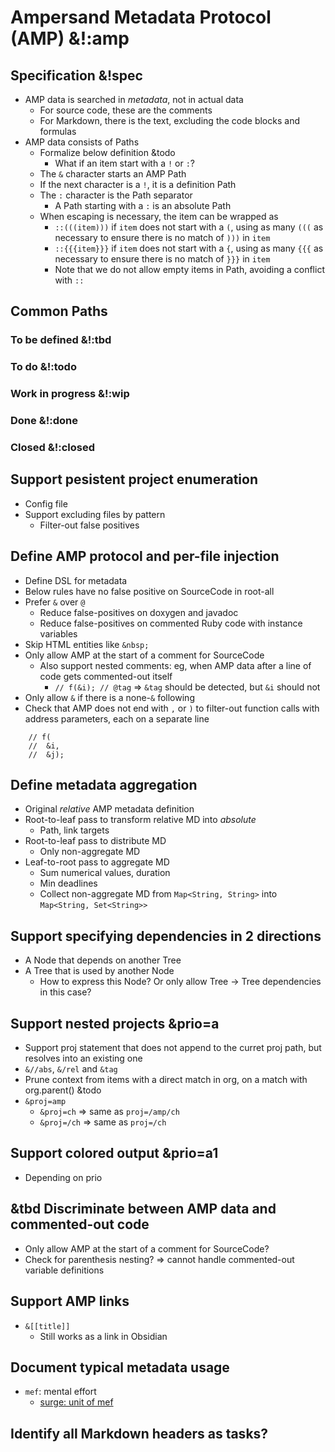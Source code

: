 # Ampersand Metadata Protocol (AMP) &!:amp

## Specification &!spec
- AMP data is searched in _metadata_, not in actual data
	- For source code, these are the comments
	- For Markdown, there is the text, excluding the code blocks and formulas
- AMP data consists of Paths
	- Formalize below definition &todo
		- What if an item start with a `!` or `:`?
	- The `&` character starts an AMP Path
	- If the next character is a `!`, it is a definition Path
	- The `:` character is the Path separator
		- A Path starting with a `:` is an absolute Path
	- When escaping is necessary, the item can be wrapped as
		- `::(((item)))` if `item` does not start with a `(`, using as many `(((` as necessary to ensure there is no match of `)))` in `item`
		- `::{{{item}}}` if `item` does not start with a `{`, using as many `{{{` as necessary to ensure there is no match of `}}}` in `item`
		- Note that we do not allow empty items in Path, avoiding a conflict with `::`

## Common Paths

### To be defined &!:tbd
### To do &!:todo
### Work in progress &!:wip
### Done &!:done
### Closed &!:closed

## Support pesistent project enumeration
- Config file
- Support excluding files by pattern
	- Filter-out false positives

## Define AMP protocol and per-file injection
- Define DSL for metadata
- Below rules have no false positive on SourceCode in root-all
- Prefer `&` over `@`
	- Reduce false-positives on doxygen and javadoc
	- Reduce false-positives on commented Ruby code with instance variables
- Skip HTML entities like `&nbsp;`
- Only allow AMP at the start of a comment for SourceCode
	- Also support nested comments: eg, when AMP data after a line of code gets commented-out itself
		- `// f(&i); // @tag` => `&tag` should be detected, but `&i` should not
- Only allow `&` if there is a none-`&` following
- Check that AMP does not end with `,` or `)` to filter-out function calls with address parameters, each on a separate line
```
	// f(
	//	&i,
	//	&j);
```

## Define metadata aggregation
- Original _relative_ AMP metadata definition
- Root-to-leaf pass to transform relative MD into _absolute_
	- Path, link targets
- Root-to-leaf pass to distribute MD
	- Only non-aggregate MD
- Leaf-to-root pass to aggregate MD
	- Sum numerical values, duration
	- Min deadlines
	- Collect non-aggregate MD from `Map<String, String>` into `Map<String, Set<String>>`

## Support specifying dependencies in 2 directions
- A Node that depends on another Tree
- A Tree that is used by another Node
	- How to express this Node? Or only allow Tree -> Tree dependencies in this case?

## Support nested projects &prio=a
- Support proj statement that does not append to the curret proj path, but resolves into an existing one
- `&//abs`, `&/rel` and `&tag`
- Prune context from items with a direct match in org, on a match with org.parent() &todo
- `&proj=amp`
	- `&proj=ch` => same as `proj=/amp/ch`
	- `&proj=/ch` => same as `proj=/ch`

## Support colored output &prio=a1
- Depending on prio

## &tbd Discriminate between AMP data and commented-out code
- Only allow AMP at the start of a comment for SourceCode?
- Check for parenthesis nesting? => cannot handle commented-out variable definitions

## Support AMP links
- `&[[title]]`
	- Still works as a link in Obsidian

## Document typical metadata usage
- `mef`: mental effort
	- [surge: unit of mef](https://jonisalminen.com/unit-of-cognitive-effort/)

## Identify all Markdown headers as tasks?

